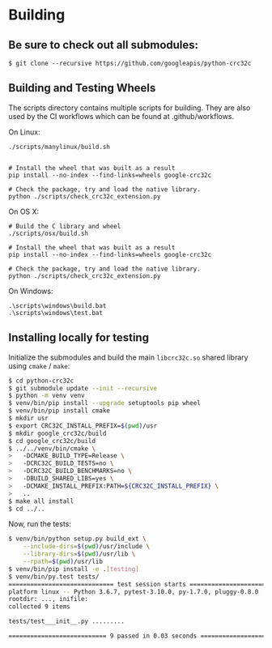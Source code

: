 
# Building

## Be sure to check out all submodules:

```
$ git clone --recursive https://github.com/googleapis/python-crc32c
```

## Building and Testing Wheels

The scripts directory contains multiple scripts for building. They are also
used by the CI workflows which can be found at .github/workflows.

On Linux:

```
./scripts/manylinux/build.sh


# Install the wheel that was built as a result
pip install --no-index --find-links=wheels google-crc32c

# Check the package, try and load the native library.
python ./scripts/check_crc32c_extension.py
```

On OS X:

```
# Build the C library and wheel
./scripts/osx/build.sh

# Install the wheel that was built as a result
pip install --no-index --find-links=wheels google-crc32c

# Check the package, try and load the native library.
python ./scripts/check_crc32c_extension.py
```

On Windows:

```
.\scripts\windows\build.bat
.\scripts\windows\test.bat
```


## Installing locally for testing

Initialize the submodules and build the main `libcrc32c.so` shared
library using `cmake` / `make`:

```bash
$ cd python-crc32c
$ git submodule update --init --recursive
$ python -m venv venv
$ venv/bin/pip install --upgrade setuptools pip wheel
$ venv/bin/pip install cmake
$ mkdir usr
$ export CRC32C_INSTALL_PREFIX=$(pwd)/usr
$ mkdir google_crc32c/build
$ cd google_crc32c/build
$ ../../venv/bin/cmake \
>   -DCMAKE_BUILD_TYPE=Release \
>   -DCRC32C_BUILD_TESTS=no \
>   -DCRC32C_BUILD_BENCHMARKS=no \
>   -DBUILD_SHARED_LIBS=yes \
>   -DCMAKE_INSTALL_PREFIX:PATH=${CRC32C_INSTALL_PREFIX} \
>   ..
$ make all install
$ cd ../..
```

Now, run the tests:

```bash
$ venv/bin/python setup.py build_ext \
    --include-dirs=$(pwd)/usr/include \
    --library-dirs=$(pwd)/usr/lib \
    --rpath=$(pwd)/usr/lib
$ venv/bin/pip install -e .[testing]
$ venv/bin/py.test tests/
============================= test session starts ==============================
platform linux -- Python 3.6.7, pytest-3.10.0, py-1.7.0, pluggy-0.8.0
rootdir: ..., inifile:
collected 9 items

tests/test___init__.py .........                                         [100%]

=========================== 9 passed in 0.03 seconds ===========================
```
